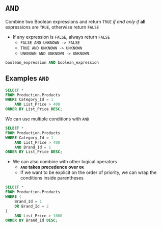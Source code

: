 # `AND`

Combine two Boolean expressions and return `TRUE` *if and only if* **all** expressions are `TRUE`, otherwise return `FALSE`

- If any expression is `FALSE`, always return `FALSE`
  - `FALSE AND UNKNOWN -> FALSE`
  - `TRUE AND UNKNOWN -> UNKNOWN`
  - `UNKNOWN AND UNKNOWN -> UNKNOWN`

```sql
boolean_expression AND boolean_expression
```

## Examples `AND`

```sql
SELECT *
FROM Production.Products
WHERE Category_Id = 1
    AND List_Price > 400
ORDER BY List_Price DESC;
```

We can use multiple conditions with `AND`

```sql
SELECT *
FROM Production.Products
WHERE Category_Id = 1
    AND List_Price > 400
    AND Brand_Id = 1
ORDER BY List_Price DESC;
```

- We can also combine with other logical operators
  - **`AND` takes precedence over `OR`**
  - If we want to be explicit on the order of priority, we can wrap the conditions inside parentheses

```sql
SELECT *
FROM Production.Products
WHERE (
    Brand_Id = 1 
    OR Brand_Id = 2
)
    AND List_Price > 1000
ORDER BY Brand_Id DESC;
```
